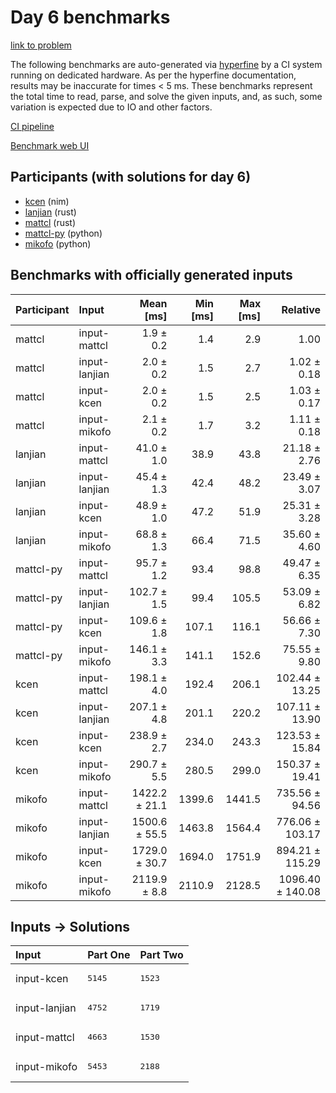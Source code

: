 # Day 6 benchmarks

[link to problem](https://adventofcode.com/2024/day/6)

The following benchmarks are auto-generated via
[hyperfine](https://github.com/sharkdp/hyperfine) by a CI system running on
dedicated hardware. As per the hyperfine documentation, results may be
inaccurate for times < 5 ms. These benchmarks represent the total time to read,
parse, and solve the given inputs, and, as such, some variation is expected due
to IO and other factors.

[CI pipeline](http://ci.papercode.net:8080/teams/main/pipelines/aoc2024)

[Benchmark web UI](https://aoc.ancalagon.black)


## Participants (with solutions for day 6)

- [kcen](https://github.com/kcen/aoc2024) (nim)
- [lanjian](https://github.com/lanjian/aoc-2024) (rust)
- [mattcl](https://github.com/mattcl/aoc2024) (rust)
- [mattcl-py](https://github.com/mattcl/aoc2024-py) (python)
- [mikofo](https://github.com/mikofo/aoc2024) (python)


## Benchmarks with officially generated inputs

| Participant | Input | Mean [ms] | Min [ms] | Max [ms] | Relative |
|:---|:---|---:|---:|---:|---:|
| mattcl | input-mattcl | 1.9 ± 0.2 | 1.4 | 2.9 | 1.00 |
| mattcl | input-lanjian | 2.0 ± 0.2 | 1.5 | 2.7 | 1.02 ± 0.18 |
| mattcl | input-kcen | 2.0 ± 0.2 | 1.5 | 2.5 | 1.03 ± 0.17 |
| mattcl | input-mikofo | 2.1 ± 0.2 | 1.7 | 3.2 | 1.11 ± 0.18 |
| lanjian | input-mattcl | 41.0 ± 1.0 | 38.9 | 43.8 | 21.18 ± 2.76 |
| lanjian | input-lanjian | 45.4 ± 1.3 | 42.4 | 48.2 | 23.49 ± 3.07 |
| lanjian | input-kcen | 48.9 ± 1.0 | 47.2 | 51.9 | 25.31 ± 3.28 |
| lanjian | input-mikofo | 68.8 ± 1.3 | 66.4 | 71.5 | 35.60 ± 4.60 |
| mattcl-py | input-mattcl | 95.7 ± 1.2 | 93.4 | 98.8 | 49.47 ± 6.35 |
| mattcl-py | input-lanjian | 102.7 ± 1.5 | 99.4 | 105.5 | 53.09 ± 6.82 |
| mattcl-py | input-kcen | 109.6 ± 1.8 | 107.1 | 116.1 | 56.66 ± 7.30 |
| mattcl-py | input-mikofo | 146.1 ± 3.3 | 141.1 | 152.6 | 75.55 ± 9.80 |
| kcen | input-mattcl | 198.1 ± 4.0 | 192.4 | 206.1 | 102.44 ± 13.25 |
| kcen | input-lanjian | 207.1 ± 4.8 | 201.1 | 220.2 | 107.11 ± 13.90 |
| kcen | input-kcen | 238.9 ± 2.7 | 234.0 | 243.3 | 123.53 ± 15.84 |
| kcen | input-mikofo | 290.7 ± 5.5 | 280.5 | 299.0 | 150.37 ± 19.41 |
| mikofo | input-mattcl | 1422.2 ± 21.1 | 1399.6 | 1441.5 | 735.56 ± 94.56 |
| mikofo | input-lanjian | 1500.6 ± 55.5 | 1463.8 | 1564.4 | 776.06 ± 103.17 |
| mikofo | input-kcen | 1729.0 ± 30.7 | 1694.0 | 1751.9 | 894.21 ± 115.29 |
| mikofo | input-mikofo | 2119.9 ± 8.8 | 2110.9 | 2128.5 | 1096.40 ± 140.08 |


## Inputs -> Solutions

| Input | Part One | Part Two |
|:---|:---|:---|
|input-kcen|<pre>5145</pre>|<pre>1523</pre>|
|input-lanjian|<pre>4752</pre>|<pre>1719</pre>|
|input-mattcl|<pre>4663</pre>|<pre>1530</pre>|
|input-mikofo|<pre>5453</pre>|<pre>2188</pre>|